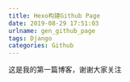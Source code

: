```yaml
---
title: Hexo构建Github Page
date: 2019-08-29 17:51:03
urlname: gen_github_page
tags: Django
categories: Github
---
```


这是我的第一篇博客，谢谢大家关注